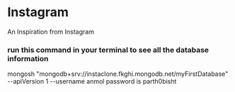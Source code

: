 # Instagram
An Inspiration from Instagram

 ### run this command in your terminal to see all the database information 
 mongosh "mongodb+srv://instaclone.fkghi.mongodb.net/myFirstDatabase" --apiVersion 1 --username anmol
password is parth0bisht